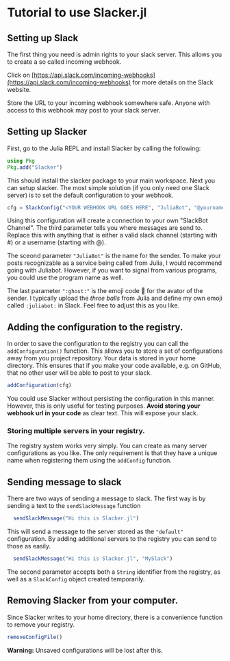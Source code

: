 # Tutorial to use Slacker.jl

## Setting up Slack
The first thing you need is admin rights to your slack server. This allows you to
create a so called incoming webhook.

Click on [https://api.slack.com/incoming-webhooks](https://api.slack.com/incoming-webhooks)
for more details on the Slack website.

Store the URL to your incoming webhook somewhere safe. Anyone with access to this webhook
may post to your slack server.

## Setting up Slacker

First, go to the Julia REPL and install Slacker by calling the following:

```julia
using Pkg
Pkg.add("Slacker")
```
This should install the slacker package to your main workspace. Next you can setup slacker.
The most simple solution (if you only need one Slack server) is to set the default configuration
to your webhook.

```julia
cfg = SlackConfig("<YOUR WEBHOOK URL GOES HERE", "JuliaBot", "@yourname", ":ghost:")
```

Using this configuration will create a connection to your own "SlackBot Channel". The third
parameter tells you where messages are send to. Replace this with anything that is either a
valid slack channel (starting with #) or a username (starting with @).

The sceond parameter `"JuliaBot"` is the name for the sender. To make your posts recognizable
as a service being called from Julia, I would recommend going with Juliabot. However,
if you want to signal from various programs, you could use the program name as well.

The last parameter `":ghost:"` is the emoji code :ghost: for the avator of the sender.
I typically upload the *three balls* from Julia and define my own emoji called `:juliabot:`
in Slack. Feel free to adjust this as you like.

## Adding the configuration to the registry.
In order to save the configuration to the registry you can call the `addConfiguration()` function.
This allows you to store a set of configurations away from you project repository.
Your data is stored in your home directory. This ensures that if you make your code available,
e.g. on GitHub, that no other user will be able to post to your slack.

```julia
addConfiguration(cfg)
```

You could use Slacker without persisting the configuration in this manner.
However, this is only useful for testing purposes.
**Avoid storing your webhook url in your code** as clear text. This will expose your slack.

### Storing multiple servers in your registry.
The registry system works very simply. You can create as many server configurations as you like.
The only requirement is that they have a unique name when registering them using the
`addConfig` function.


## Sending message to slack
There are two ways of sending a message to slack. The first way is by sending a text
to the `sendSlackMessage` function

```julia
  sendSlackMessage("Hi this is Slacker.jl")
```

This will send a message to the server stored as the `"default"` configuration.
By adding additional servers to the registry you can send to those as easily.

```julia
  sendSlackMessage("Hi this is Slacker.jl", "MySlack")
```

The second parameter accepts both a `String` identifier from the registry, as well
as a `SlackConfig` object created temporarily.

## Removing Slacker from your computer.

Since Slacker writes to your home directory, there is a convenience function to remove your registry.

```julia
removeConfigFile()
```

**Warning:** Unsaved configurations will be lost after this.
